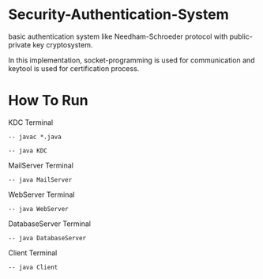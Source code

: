 # Security-Authentication-System
basic authentication system like Needham-Schroeder protocol with public-private key cryptosystem.

In this implementation, socket-programming is used for communication and keytool is used for certification process.

# How To Run
KDC Terminal

    -- javac *.java
    
    -- java KDC
    
MailServer Terminal

    -- java MailServer
    
WebServer Terminal

    -- java WebServer
    
DatabaseServer Terminal

    -- java DatabaseServer
    
Client Terminal

    -- java Client
